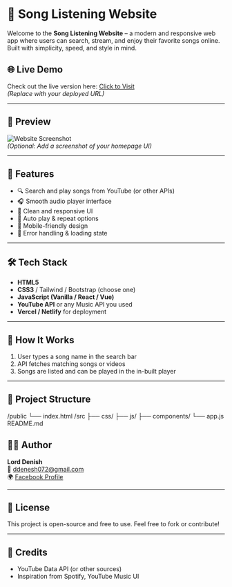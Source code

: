 

# 🎵 Song Listening Website

Welcome to the **Song Listening Website** – a modern and responsive web app where users can search, stream, and enjoy their favorite songs online. Built with simplicity, speed, and style in mind.

## 🌐 Live Demo

Check out the live version here: [Click to Visit](https://yourwebsiteurl.vercel.app)  
*(Replace with your deployed URL)*

---

## 📸 Preview

![Website Screenshot](https://i.ibb.co/6cFQHgQW/image.jpg)  
*(Optional: Add a screenshot of your homepage UI)*

---

## 🚀 Features

- 🔍 Search and play songs from YouTube (or other APIs)
- 🎧 Smooth audio player interface
- 🎨 Clean and responsive UI
- 🔄 Auto play & repeat options
- 📱 Mobile-friendly design
- 💬 Error handling & loading state

---

## 🛠️ Tech Stack

- **HTML5**  
- **CSS3** / Tailwind / Bootstrap (choose one)  
- **JavaScript (Vanilla / React / Vue)**  
- **YouTube API** or any Music API you used  
- **Vercel / Netlify** for deployment

---

## 🧠 How It Works

1. User types a song name in the search bar  
2. API fetches matching songs or videos  
3. Songs are listed and can be played in the in-built player

---

## 📂 Project Structure

/public └── index.html /src ├── css/ ├── js/ ├── components/ └── app.js README.md



## 🧑‍💻 Author

**Lord Denish**  
📧 ddenesh072@gmail.com  
🌍 [Facebook Profile](https://www.facebook.com/share/1BXQiRBRBr/)

---

## 📝 License

This project is open-source and free to use. Feel free to fork or contribute!

---

## 🙏 Credits

- YouTube Data API (or other sources)
- Inspiration from Spotify, YouTube Music UI
